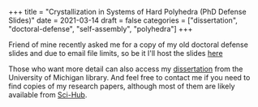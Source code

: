 +++
title = "Crystallization in Systems of Hard Polyhedra (PhD Defense Slides)"
date = 2021-03-14
draft = false
categories = ["dissertation", "doctoral-defense", "self-assembly", "polyhedra"]
+++

Friend of mine recently asked me for a copy of my old doctoral defense slides and due to email file limits, so be it I'll host the slides [here](/files/Defense_newmanrs.pptx)

<!--more-->

Those who want more detail can also access my [dissertation](https://deepblue.lib.umich.edu/handle/2027.42/168144) from the University of Michigan library.  And feel free to contact me if you need to find copies of my research papers, although most of them are likely available from [Sci-Hub](https://en.wikipedia.org/wiki/Sci-Hub).

